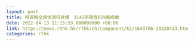 ```yaml
---
layout: post
title: 特首稱全民快測符目標　3142宗陽性65%無病徵
date: 2022-04-13 11:15:53.000000000 +08:00
link: https://news.rthk.hk/rthk/ch/component/k2/1643766-20220413.htm
categories: rthk
---
```



